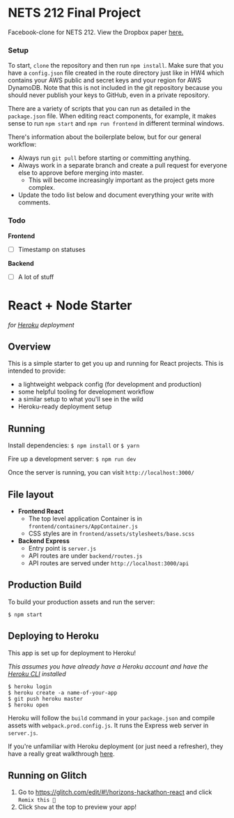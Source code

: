 # NETS 212 Final Project

Facebook-clone for NETS 212. View the Dropbox paper [here.](https://paper.dropbox.com/doc/NETS-212-Final-Project-ez4p6TwrYmhhTXeR6T8qu)

### Setup

To start, `clone` the repository and then run `npm install`. Make sure that you have a `config.json` file created in the route directory just like in HW4 which contains your AWS public and secret keys and your region for AWS DynamoDB. Note that this is not included in the git repository because you should never publish your keys to GitHub, even in a private repository.

There are a variety of scripts that you can run as detailed in the `package.json` file. When editing react components, for example, it makes sense to run `npm start` and `npm run frontend` in different terminal windows.

There's information about the boilerplate below, but for our general workflow:
* Always run `git pull` before starting or committing anything.
* Always work in a separate branch and create a pull request for everyone else to approve before merging into master.
  * This will become increasingly important as the project gets more complex.
* Update the todo list below and document everything your write with comments.

### Todo

__Frontend__
- [ ] Timestamp on statuses

__Backend__
- [ ] A lot of stuff

# React + Node Starter
_for [Heroku](https://www.heroku.com/) deployment_

## Overview

This is a simple starter to get you up and running for React projects. This is intended to provide:

* a lightweight webpack config (for development and production)
* some helpful tooling for development workflow
* a similar setup to what you'll see in the wild
* Heroku-ready deployment setup

## Running

Install dependencies: `$ npm install` or `$ yarn`

Fire up a development server: `$ npm run dev`

Once the server is running, you can visit `http://localhost:3000/`

## File layout

- **Frontend React**
    - The top level application Container is in `frontend/containers/AppContainer.js`
    - CSS styles are in `frontend/assets/stylesheets/base.scss`
- **Backend Express**
    - Entry point is `server.js`
    - API routes are under `backend/routes.js`
    - API routes are served under `http://localhost:3000/api`

## Production Build

To build your production assets and run the server:

```
$ npm start
```

## Deploying to Heroku

This app is set up for deployment to Heroku!

_This assumes you have already have a Heroku account and have the
[Heroku CLI](https://devcenter.heroku.com/articles/heroku-cli) installed_

```
$ heroku login
$ heroku create -a name-of-your-app
$ git push heroku master
$ heroku open
```

Heroku will follow the `build` command in your `package.json` and compile assets with `webpack.prod.config.js`. It runs the Express web server in `server.js`.

If you're unfamiliar with Heroku deployment (or just need a refresher), they have a really great walkthrough [here](https://devcenter.heroku.com/articles/getting-started-with-nodejs#introduction).

## Running on Glitch

1. Go to https://glitch.com/edit/#!/horizons-hackathon-react and click
  `Remix this 🎤`
1. Click `Show` at the top to preview your app!
